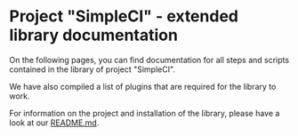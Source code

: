 # Project "SimpleCI" - extended library documentation

On the following pages, you can find documentation for all steps and scripts
contained in the library of project "SimpleCI".

We have also compiled a list of plugins that are required for the library to
work.

For information on the project and installation of the library, please have a
look at our [README.md][SimpleCI-pipelines-readme].


[SimpleCI-pipelines-readme]: https://github.com/devopsnext/simpleci-shared-library/blob/master/README.md
